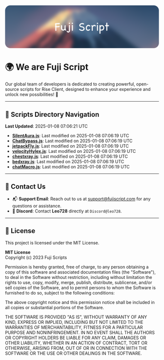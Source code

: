 ![Banner](.github/b.webp)

# 🌍 **We are Fuji Script**

Our global team of developers is dedicated to creating powerful, open-source scripts for Rise Client, designed to enhance your experience and unlock new possibilities! 🌟

---
<!-- SCRIPTS_NAVIGATION_START -->
## 📂 **Scripts Directory Navigation**

**Last Updated**: 2025-01-08 07:06:21 UTC

- **[SilentAura.js](scripts/SilentAura.js)**: Last modified on 2025-01-08 07:06:19 UTC
- **[ChatBypass.js](scripts/ChatBypass.js)**: Last modified on 2025-01-08 07:06:19 UTC
- **[jetpackFly.js](scripts/jetpackFly.js)**: Last modified on 2025-01-08 07:06:19 UTC
- **[velocityHylex.js](scripts/velocityHylex.js)**: Last modified on 2025-01-08 07:06:19 UTC
- **[chestxray.js](scripts/chestxray.js)**: Last modified on 2025-01-08 07:06:19 UTC
- **[bedxray.js](scripts/bedxray.js)**: Last modified on 2025-01-08 07:06:19 UTC
- **[chatMacro.js](scripts/chatMacro.js)**: Last modified on 2025-01-08 07:06:19 UTC

<!-- SCRIPTS_NAVIGATION_END -->

---

## 💬 **Contact Us**  
- 📬 **Support Email**: Reach out to us at [support@fujiscript.com](mailto:support@fujiscript.com) for any questions or assistance.  
- 💬 **Discord**: Contact **Leo728** directly at `Discord@leo728`.

---

## 📜 **License**

This project is licensed under the MIT License.  

**MIT License**  
Copyright (c) 2023 Fuji Scripts  

Permission is hereby granted, free of charge, to any person obtaining a copy of this software and associated documentation files (the "Software"), to deal in the Software without restriction, including without limitation the rights to use, copy, modify, merge, publish, distribute, sublicense, and/or sell copies of the Software, and to permit persons to whom the Software is furnished to do so, subject to the following conditions:  

The above copyright notice and this permission notice shall be included in all copies or substantial portions of the Software.  

THE SOFTWARE IS PROVIDED "AS IS", WITHOUT WARRANTY OF ANY KIND, EXPRESS OR IMPLIED, INCLUDING BUT NOT LIMITED TO THE WARRANTIES OF MERCHANTABILITY, FITNESS FOR A PARTICULAR PURPOSE AND NONINFRINGEMENT. IN NO EVENT SHALL THE AUTHORS OR COPYRIGHT HOLDERS BE LIABLE FOR ANY CLAIM, DAMAGES OR OTHER LIABILITY, WHETHER IN AN ACTION OF CONTRACT, TORT OR OTHERWISE, ARISING FROM, OUT OF OR IN CONNECTION WITH THE SOFTWARE OR THE USE OR OTHER DEALINGS IN THE SOFTWARE.  
